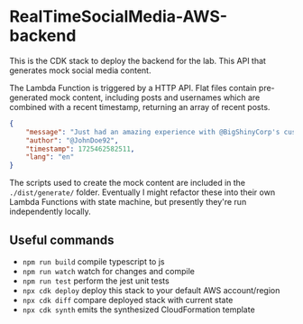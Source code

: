 # RealTimeSocialMedia-AWS-backend

This is the CDK stack to deploy the backend for the lab. This API that generates mock social media content.

The Lambda Function is triggered by a HTTP API. Flat files contain pre-generated mock content, including posts and usernames which are combined with a recent timestamp, returning an array of recent posts.

```json
{
    "message": "Just had an amazing experience with @BigShinyCorp's customer support. They went above and beyond to resolve my issue quickly and professionally. Highly recommend shopping with them!",
    "author": "@JohnDoe92",
    "timestamp": 1725462582511,
    "lang": "en"
}
```

The scripts used to create the mock content are included in the `./dist/generate/` folder. Eventually I might refactor these into their own Lambda Functions with state machine, but presently they're run independently locally.

## Useful commands

* `npm run build`   compile typescript to js
* `npm run watch`   watch for changes and compile
* `npm run test`    perform the jest unit tests
* `npx cdk deploy`  deploy this stack to your default AWS account/region
* `npx cdk diff`    compare deployed stack with current state
* `npx cdk synth`   emits the synthesized CloudFormation template

